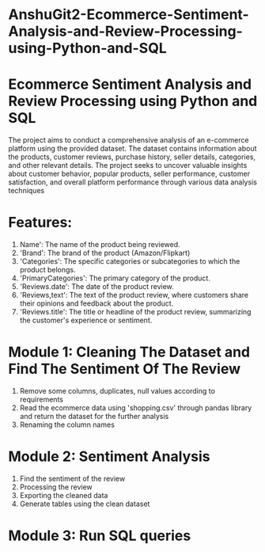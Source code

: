 # AnshuGit2-Ecommerce-Sentiment-Analysis-and-Review-Processing-using-Python-and-SQL

# Ecommerce Sentiment Analysis and Review Processing using Python and SQL

The project aims to conduct a comprehensive analysis of an e-commerce platform using the provided dataset. The dataset contains information about the products, customer reviews, purchase history, seller details, categories, and other relevant details. The project seeks to uncover valuable insights about customer behavior, popular products, seller performance, customer satisfaction, and overall platform performance through various data analysis techniques
# Features:
1.	Name': The name of the product being reviewed.
2.	'Brand': The brand of the product (Amazon/Flipkart)
3.	'Categories': The specific categories or subcategories to which the product belongs.
4.	'PrimaryCategories': The primary category of the product.
5.	'Reviews.date': The date of the product review.
6.	'Reviews,text': The text of the product review, where customers share their opinions and feedback about the product.
7.	'Reviews.title': The title or headline of the product review, summarizing the customer's experience or sentiment.

# Module 1: Cleaning The Dataset and Find The Sentiment Of The Review 
1.	Remove some columns, duplicates, null values according to requirements
2.	Read the ecommerce data using 'shopping.csv' through pandas library and return the dataset for the further analysis
3.	Renaming the column names
# Module 2: Sentiment Analysis
1.	Find the sentiment of the review 
2.	Processing the review 
3.	Exporting the cleaned data 
4.	Generate tables using the clean dataset 

# Module 3: Run SQL queries

